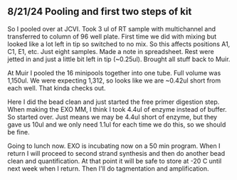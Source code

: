 ## 8/21/24 Pooling and first two steps of kit

So I pooled over at JCVI. Took 3 ul of RT sample with multichannel and transferred to column of 96 well plate. First time we did with mixing but looked like a lot left in tip so switched to no mix. 
So this affects positions A1, C1, E1, etc. Just eight samples. Made a note in spreadsheet. Rest were jetted in and just a little bit left in tip (~0.25ul). Brought all stuff back to Muir. 

At Muir I pooled the 16 minipools together into one tube. Full volume was 1,150ul. We were expecting 1,312, so looks like we are ~0.42ul short from each well. That kinda checks out. 

Here I did the bead clean and just started the free primer digestion step. When making the EXO MM, I think I took 4.4ul of enzyme instead of buffer. So started over. Just means we may be 4.4ul short 
of enzyme, but they gave us 10ul and we only need 1.1ul for each time we do this, so we should be fine. 

Going to lunch now. EXO is incubating now on a 50 min program. When I return I will proceed to second strand synthesis and then do another bead clean and quantification. At that point it will be 
safe to store at -20 C until next week when I return. Then I'll do tagmentation and amplification.  
